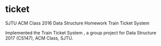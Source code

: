 # ticket
SJTU ACM Class 2016 Data Structure Homework Train Ticket System 

Implemented the Train Ticket System , a group project for Data Structure 2017 (CS147), ACM Class, SJTU.
